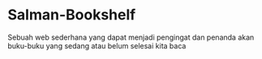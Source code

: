# Salman-Bookshelf

Sebuah web sederhana yang dapat menjadi pengingat dan penanda akan buku-buku yang sedang atau belum selesai kita baca

